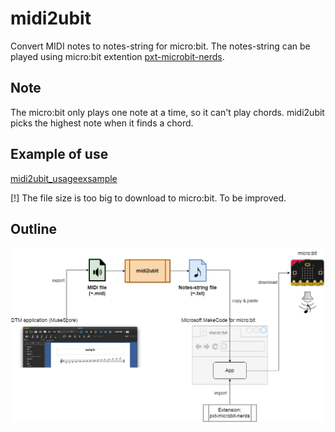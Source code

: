# midi2ubit

Convert MIDI notes to notes-string for micro:bit. The notes-string can be played using micro:bit extention [pxt-microbit-nerds](https://github.com/63rabbits/pxt-microbit-nerds).


## Note

The micro:bit only plays one note at a time, so it can't play chords. midi2ubit picks the highest note when it finds a chord.


## Example of use

[midi2ubit_usageexsample](https://github.com/63rabbits/midi2ubit_usageexsample)

[!] The file size is too big to download to micro:bit. To be improved.

## Outline

![midi2ubit-readme-0001.png](/midi2ubit-readme-0001.png)
